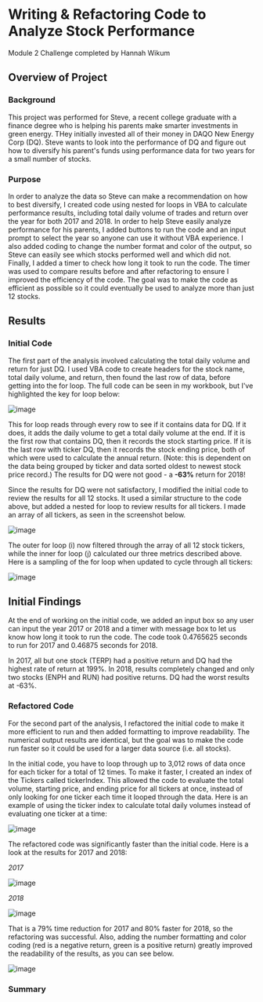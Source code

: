 # Writing & Refactoring Code to Analyze Stock Performance
Module 2 Challenge completed by Hannah Wikum

## Overview of Project
### Background
This project was performed for Steve, a recent college graduate with a finance degree who is helping his parents make smarter investments in green energy. THey initially invested all of their money in DAQO New Energy Corp (DQ). Steve wants to look into the performance of DQ and figure out how to diversify his parent's funds using performance data for two years for a small number of stocks.

### Purpose
In order to analyze the data so Steve can make a recommendation on how to best diversify, I created code using nested for loops in VBA to calculate performance results, including total daily volume of trades and return over the year for both 2017 and 2018. In order to help Steve easily analyze performance for his parents, I added buttons to run the code and an input prompt to select the year so anyone can use it without VBA experience. I also added coding to change the number format and color of the output, so Steve can easily see which stocks performed well and which did not. Finally, I added a timer to check how long it took to run the code. The timer was used to compare results before and after refactoring to ensure I improved the efficiency of the code. The goal was to make the code as efficient as possible so it could eventually be used to analyze more than just 12 stocks.

## Results
### Initial Code
The first part of the analysis involved calculating the total daily volume and return for just DQ. I used VBA code to create headers for the stock name, total daily volume, and return, then found the last row of data, before getting into the for loop. The full code can be seen in my workbook, but I've highlighted the key for loop below:

![image](https://user-images.githubusercontent.com/93058069/147305593-56b52353-2e01-45b5-9e64-ad269a3cfa1b.png)

This for loop reads through every row to see if it contains data for DQ. If it does, it adds the daily volume to get a total daily volume at the end. If it is the first row that contains DQ, then it records the stock starting price. If it is the last row with ticker DQ, then it records the stock ending price, both of which were used to calculate the annual return. (Note: this is dependent on the data being grouped by ticker and data sorted oldest to newest stock price record.) The results for DQ were not good - a **-63%** return for 2018!

Since the results for DQ were not satisfactory, I modified the initial code to review the results for all 12 stocks. It used a similar structure to the code above, but added a nested for loop to review results for all tickers. I made an array of all tickers, as seen in the screenshot below.

![image](https://user-images.githubusercontent.com/93058069/147305923-ecf116bc-c9ce-4ead-8775-4bca36910eb3.png)

The outer for loop (i) now filtered through the array of all 12 stock tickers, while the inner for loop (j) calculated our three metrics described above. Here is a sampling of the for loop when updated to cycle through all tickers:

![image](https://user-images.githubusercontent.com/93058069/147306072-64128f15-c991-459b-b7f2-050ea6868ae5.png)

## Initial Findings
At the end of working on the initial code, we added an input box so any user can input the year 2017 or 2018 and a timer with message box to let us know how long it took to run the code. The code took 0.4765625 seconds to run for 2017 and 0.46875 seconds for 2018.

In 2017, all but one stock (TERP) had a positive return and DQ had the highest rate of return at 199%. In 2018, results completely changed and only two stocks (ENPH and RUN) had positive returns. DQ had the worst results at -63%.

### Refactored Code
For the second part of the analysis, I refactored the initial code to make it more efficient to run and then added formatting to improve readability. The numerical output results are identical, but the goal was to make the code run faster so it could be used for a larger data source (i.e. all stocks).

In the initial code, you have to loop through up to 3,012 rows of data once for each ticker for a total of 12 times. To make it faster, I created an index of the Tickers called tickerIndex. This allowed the code to evaluate the total volume, starting price, and ending price for all tickers at once, instead of only looking for one ticker each time it looped through the data. Here is an example of using the ticker index to calculate total daily volumes instead of evaluating one ticker at a time:

![image](https://user-images.githubusercontent.com/93058069/147307194-9d03fd06-a2ff-49a4-88bc-541f87c3a810.png)

The refactored code was significantly faster than the initial code. Here is a look at the results for 2017 and 2018:

_2017_

![image](https://user-images.githubusercontent.com/93058069/147307621-8f8dac8a-8dce-4bfa-a387-e3c6af5501ee.png)

_2018_

![image](https://user-images.githubusercontent.com/93058069/147307574-40fbb240-fc4f-4ec9-83f1-8e9dee598270.png)

That is a 79% time reduction for 2017 and 80% faster for 2018, so the refactoring was successful. Also, adding the number formatting and color coding (red is a negative return, green is a positive return) greatly improved the readability of the results, as you can see below.

![image](https://user-images.githubusercontent.com/93058069/147307886-aacf50be-358a-45be-a4c7-577ad0e66e2f.png)


### Summary


